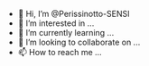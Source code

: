 - 👋 Hi, I’m @Perissinotto-SENSI
- 👀 I’m interested in ...
- 🌱 I’m currently learning ...
- 💞️ I’m looking to collaborate on ...
- 📫 How to reach me ...

<!---
Perissinotto-SENSI/Perissinotto-SENSI is a ✨ special ✨ repository because its `README.md` (this file) appears on your GitHub profile.
You can click the Preview link to take a look at your changes.
--->
